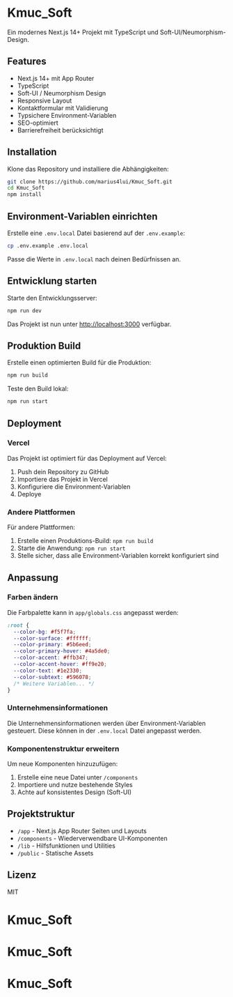 # Kmuc_Soft

Ein modernes Next.js 14+ Projekt mit TypeScript und Soft-UI/Neumorphism-Design.

## Features

- Next.js 14+ mit App Router
- TypeScript
- Soft-UI / Neumorphism Design
- Responsive Layout
- Kontaktformular mit Validierung
- Typsichere Environment-Variablen
- SEO-optimiert
- Barrierefreiheit berücksichtigt

## Installation

Klone das Repository und installiere die Abhängigkeiten:

```bash
git clone https://github.com/marius4lui/Kmuc_Soft.git
cd Kmuc_Soft
npm install
```

## Environment-Variablen einrichten

Erstelle eine `.env.local` Datei basierend auf der `.env.example`:

```bash
cp .env.example .env.local
```

Passe die Werte in `.env.local` nach deinen Bedürfnissen an.

## Entwicklung starten

Starte den Entwicklungsserver:

```bash
npm run dev
```

Das Projekt ist nun unter [http://localhost:3000](http://localhost:3000) verfügbar.

## Produktion Build

Erstelle einen optimierten Build für die Produktion:

```bash
npm run build
```

Teste den Build lokal:

```bash
npm run start
```

## Deployment

### Vercel

Das Projekt ist optimiert für das Deployment auf Vercel:

1. Push dein Repository zu GitHub
2. Importiere das Projekt in Vercel
3. Konfiguriere die Environment-Variablen
4. Deploye

### Andere Plattformen

Für andere Plattformen:

1. Erstelle einen Produktions-Build: `npm run build`
2. Starte die Anwendung: `npm run start`
3. Stelle sicher, dass alle Environment-Variablen korrekt konfiguriert sind

## Anpassung

### Farben ändern

Die Farbpalette kann in `app/globals.css` angepasst werden:

```css
:root {
  --color-bg: #f5f7fa;
  --color-surface: #ffffff;
  --color-primary: #5b6eed;
  --color-primary-hover: #4a5de0;
  --color-accent: #ffb347;
  --color-accent-hover: #ff9e20;
  --color-text: #1e2330;
  --color-subtext: #596078;
  /* Weitere Variablen... */
}
```

### Unternehmensinformationen

Die Unternehmensinformationen werden über Environment-Variablen gesteuert. Diese können in der `.env.local` Datei angepasst werden.

### Komponentenstruktur erweitern

Um neue Komponenten hinzuzufügen:

1. Erstelle eine neue Datei unter `/components`
2. Importiere und nutze bestehende Styles
3. Achte auf konsistentes Design (Soft-UI)

## Projektstruktur

- `/app` - Next.js App Router Seiten und Layouts
- `/components` - Wiederverwendbare UI-Komponenten
- `/lib` - Hilfsfunktionen und Utilities
- `/public` - Statische Assets

## Lizenz

MIT
# Kmuc_Soft
# Kmuc_Soft
# Kmuc_Soft
